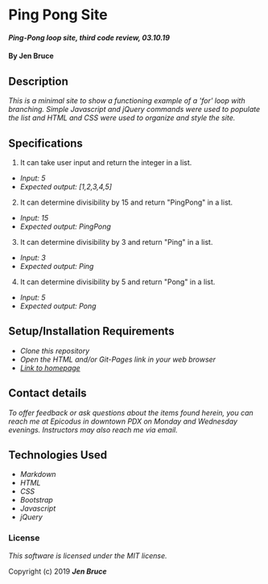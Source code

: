 # Ping Pong Site

#### _Ping-Pong loop site, third code review, 03.10.19_

#### By **Jen Bruce**

## Description

_This is a minimal site to show a functioning example of a 'for' loop with branching.  Simple Javascript and jQuery commands were used to populate the list and HTML and CSS were used to organize and style the site._

## Specifications

1. It can take user input and return the integer in a list.
  - _Input: 5_
  - _Expected output: [1,2,3,4,5]_ 
2. It can determine divisibility by 15 and return "PingPong" in a list.
  - _Input: 15_
  - _Expected output: PingPong_
3. It can determine divisibility by 3 and return "Ping" in a list.
  - _Input: 3_
  - _Expected output: Ping_
4. It can determine divisibility by 5 and return "Pong" in a list.
  - _Input: 5_
  - _Expected output: Pong_

## Setup/Installation Requirements

* _Clone this repository_
* _Open the HTML and/or Git-Pages link in your web browser_
* _[Link to homepage](https://ampersnad.github.io/ping-pong-code-review)_


## Contact details

_To offer feedback or ask questions about the items found herein, you can reach me at Epicodus in downtown PDX on Monday and Wednesday evenings. Instructors may also reach me via email._

## Technologies Used

* _Markdown_
* _HTML_
* _CSS_
* _Bootstrap_
* _Javascript_
* _jQuery_

### License

*This software is licensed under the MIT license.*

Copyright (c) 2019 **_Jen Bruce_**
